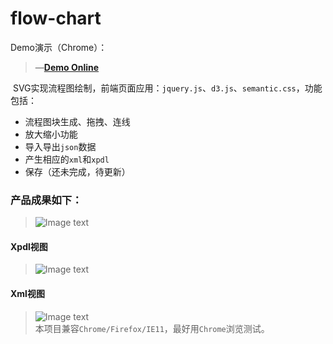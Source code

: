 # flow-chart  

  Demo演示（Chrome）：  
  > &mdash;[**Demo Online**](https://zhangyuanliang.github.io/flow-chart/flowchart.html)  
  
  SVG实现流程图绘制，前端页面应用：`jquery.js`、`d3.js`、`semantic.css`，功能包括：
  - 流程图块生成、拖拽、连线
  - 放大缩小功能
  - 导入导出`json`数据
  - 产生相应的`xml`和`xpdl`
  - 保存（还未完成，待更新）
### 产品成果如下：  
>![Image text](https://github.com/zhangyuanliang/flow-chart/blob/master/img/show.gif)     
#### Xpdl视图  
>![Image text](https://github.com/zhangyuanliang/flow-chart/blob/master/img/img_2.jpg)    
#### Xml视图
>![Image text](https://github.com/zhangyuanliang/flow-chart/blob/master/img/img_3.jpg)      
本项目兼容`Chrome/Firefox/IE11`，最好用`Chrome`浏览测试。
